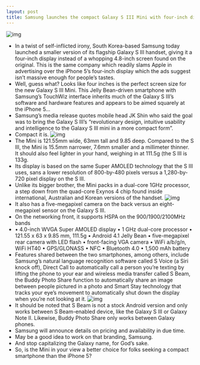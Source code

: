 ```yaml
---
layout: post
title: Samsung launches the compact Galaxy S III Mini with four-inch display
---
```

![img](http://media.idownloadblog.com/wp-content/uploads/2012/10/Samsung-Galaxy-S-III-Mini-three-up-front-back-profile.jpg)
* In a twist of self-inflicted irony, South Korea-based Samsung today launched a smaller version of its flagship Galaxy S III handset, giving it a four-inch display instead of a whopping 4.8-inch screen found on the original. This is the same company which readily slams Apple in advertising over the iPhone 5’s four-inch display which the ads suggest isn’t massive enough for people’s tastes.
* Well, guess what? Looks like four inches is the perfect screen size for the new Galaxy S III Mini. This Jelly Bean-driven smartphone with Samsung’s TouchWiz interface inherits much of the Galaxy S III’s software and hardware features and appears to be aimed squarely at the iPhone 5…
* Samsung’s media release quotes mobile head JK Shin who said the goal was to bring the Galaxy S III’s “revolutionary design, intuitive usability and intelligence to the Galaxy S III mini in a more compact form”.
* Compact it is.
![img](http://media.idownloadblog.com/wp-content/uploads/2012/10/Samsung-Galaxy-S-III-Mini-profile-angled.jpg)
* The Mini is 121.55mm wide, 63mm tall and 9.85 deep. Compared to the S III, the Mini is 15.5mm narrower, 7.6mm smaller and a millimeter thinner. It should also feel lighter in your hand, weighing in at 111.5g (the S III is 133g.
* Its display is based on the same Super AMOLED technology that the S III uses, sans a lower resolution of 800-by-480 pixels versus a 1,280-by-720 pixel display on the S III.
* Unlike its bigger brother, the Mini packs in a dual-core 1GHz processor, a step down from the quad-core Exynos 4 chip found inside international, Australian and Korean versions of the handset.
![img](http://media.idownloadblog.com/wp-content/uploads/2012/10/Samsung-Galaxy-S-III-Mini-two-up-front-back.jpg)
* It also has a five-megapixel camera on the back versus an eight-megapixel sensor on the Galaxy S III.
* On the networking front, it supports HSPA on the 900/1900/2100MHz bands
* • 4.0-inch WVGA Super AMOLED display • 1 GHz dual-core processor • 121.55 x 63 x 9.85 mm, 111.5g • Android 4.1 Jelly Bean • five-megapixel rear camera with LED flash • front-facing VGA camera • WiFi a/b/g/n, WiFi HT40 • GPS/GLONASS • NFC • Bluetooth 4.0 • 1,500 mAh battery
* Features shared between the two smartphones, among others, include Samsung’s natural language recognition software called S Voice (a Siri knock off), Direct Call to automatically call a person you’re texting by lifting the phone to your ear and wireless media transfer called S Beam, the Buddy Photo Share function to automatically share an image between people pictured in a photo and Smart Stay technology that tracks your eye’s movement to automatically shut down the display when you’re not looking at it.
![img](http://media.idownloadblog.com/wp-content/uploads/2012/10/Samsung-Galaxy-S-III-Mini-left-angled.jpg)
* It should be noted that S Beam is not a stock Android version and only works between S Beam-enabled device, like the Galaxy S III or Galaxy Note II. Likewise, Buddy Photo Share only works between Galaxy phones.
* Samsung will announce details on pricing and availability in due time.
* May be a good idea to work on that branding, Samsung.
* And stop capitalizing the Galaxy name, for God’s sake.
* So, is the Mini in your view a better choice for folks seeking a compact smartphone than the iPhone 5?

